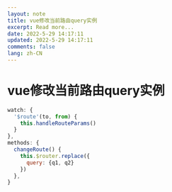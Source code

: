 ```yaml
---
layout: note
title: vue修改当前路由query实例
excerpt: Read more...
date: 2022-5-29 14:17:11
updated: 2022-5-29 14:17:11
comments: false
lang: zh-CN
---
```


# vue修改当前路由query实例
```js
watch: {
  '$route'(to, from) {
    this.handleRouteParams()
  }
},
methods: {  
  changeRoute() {
    this.$router.replace({
      query: {q1, q2}
    })
  },
}
```
  